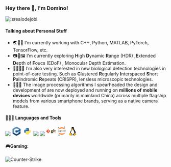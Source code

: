 ### Hey there 👋, I'm Domino!

<p align="left"> <img src="https://komarev.com/ghpvc/?username=Domino2015&label=Profile%20views&color=0e75b6&style=flat" alt="isrealodejobi" />
</p>

#### Talking about Personal Stuff <br />
  - 🌏🧑‍💻  I’m currently working with C++, Python, MATLAB, PyTorch, TensorFlow, etc.
  - 📷🤳🖼️ I’m currently exploring **H**igh **D**ynamic **R**ange (HDR) ,**E**xtended **D**epth of **F**oucs (EDoF) , Monocular Depth Estimation.
  - 🧬👨‍🔬🧪 I’m also very interested in new biological detection technologies in point-of-care testing. Such as **C**lustered **R**egularly **I**nterspaced **S**hort **P**alindromic **R**epeats (CRISPR), lensless microscopic technologies.
  - 📱📱📱 The image processing algorithms I spearheaded the design and development of are now deployed and running on **millions of mobile devices** worldwide (primarily in mainland China) across multiple flagship models from various smartphone brands, serving as a native camera feature.

#### 👨🏻‍💻 Languages and Tools <br />
  <code><img height="30" src="https://opencv.org/wp-content/uploads/2022/05/logo.png"></code>
  <code><img height="30" src="https://raw.githubusercontent.com/github/explore/80688e429a7d4ef2fca1e82350fe8e3517d3494d/topics/cpp/cpp.png"></code>
  <code><img height="30" src="https://raw.githubusercontent.com/github/explore/80688e429a7d4ef2fca1e82350fe8e3517d3494d/topics/python/python.png"></code>
  <code><img height="30" src="https://pytorch.apachecn.org/img/logo.svg"></code>
  <code><img height="30" src="https://www.gstatic.com/devrel-devsite/prod/vdc54107fd8beee9a25bbc52caca7c5cd8d6bde91b94b693cf51910bd553c2293/tensorflow/images/lockup.svg"></code>
  <code><img height="30" src="https://raw.githubusercontent.com/github/explore/80688e429a7d4ef2fca1e82350fe8e3517d3494d/topics/git/git.png"></code>
  <code><img height="30" src="https://raw.githubusercontent.com/github/explore/80688e429a7d4ef2fca1e82350fe8e3517d3494d/topics/jupyter-notebook/jupyter-notebook.png"></code>
  <code><img height="30" src="https://raw.githubusercontent.com/github/explore/80688e429a7d4ef2fca1e82350fe8e3517d3494d/topics/linux/linux.png"></code>
  
  
  
  
#### 🎮️Gaming:
  ![Counter-Strike](https://img.shields.io/badge/Counter-Strike-000000?style=flat-square&logo=Counter-Strike&logoColor=white)


  
<!--
**Domino2015/Domino2015** is a ✨ _special_ ✨ repository because its `README.md` (this file) appears on your GitHub profile.

Here are some ideas to get you started:

- 🔭 I’m currently working on ...
- 🌱 I’m currently learning ...
- 👯 I’m looking to collaborate on ...
- 🤔 I’m looking for help with ...
- 💬 Ask me about ...
- 📫 How to reach me: ...
- 😄 Pronouns: ...
- ⚡ Fun fact: ...
-->
